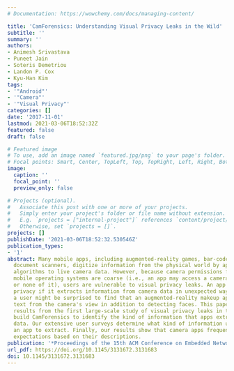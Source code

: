 ```yaml
---
# Documentation: https://wowchemy.com/docs/managing-content/

title: 'CamForensics: Understanding Visual Privacy Leaks in the Wild'
subtitle: ''
summary: ''
authors:
- Animesh Srivastava
- Puneet Jain
- Soteris Demetriou
- Landon P. Cox
- Kyu-Han Kim
tags:
- '"Android"'
- '"Camera"'
- '"Visual Privacy"'
categories: []
date: '2017-11-01'
lastmod: 2021-03-06T18:52:32Z
featured: false
draft: false

# Featured image
# To use, add an image named `featured.jpg/png` to your page's folder.
# Focal points: Smart, Center, TopLeft, Top, TopRight, Left, Right, BottomLeft, Bottom, BottomRight.
image:
  caption: ''
  focal_point: ''
  preview_only: false

# Projects (optional).
#   Associate this post with one or more of your projects.
#   Simply enter your project's folder or file name without extension.
#   E.g. `projects = ["internal-project"]` references `content/project/deep-learning/index.md`.
#   Otherwise, set `projects = []`.
projects: []
publishDate: '2021-03-06T18:52:32.530546Z'
publication_types:
- '1'
abstract: Many mobile apps, including augmented-reality games, bar-code readers, and
  document scanners, digitize information from the physical world by applying computer-vision
  algorithms to live camera data. However, because camera permissions for existing
  mobile operating systems are coarse (i.e., an app may access a camera's entire view
  or none of it), users are vulnerable to visual privacy leaks. An app violates visual
  privacy if it extracts information from camera data in unexpected ways. For example,
  a user might be surprised to find that an augmented-reality makeup app extracts
  text from the camera's view in addition to detecting faces. This paper presents
  results from the first large-scale study of visual privacy leaks in the wild. We
  build CamForensics to identify the kind of information that apps extract from camera
  data. Our extensive user surveys determine what kind of information users expected
  an app to extract. Finally, our results show that camera apps frequently defy users'
  expectations based on their descriptions.
publication: '*Proceedings of the 15th ACM Conference on Embedded Network Sensor Systems*'
url_pdf: https://doi.org/10.1145/3131672.3131683
doi: 10.1145/3131672.3131683
---
```

